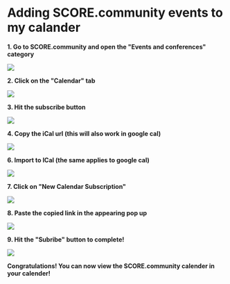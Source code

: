 
# **Adding SCORE.community events to my calander**

**1. Go to SCORE.community and open the "Events and conferences" category**
 
![](https://i.imgur.com/aboVwLx.png)

**2. Click on the "Calendar" tab**

![](https://i.imgur.com/oEtgdZR.png)


**3. Hit the subscribe button**

![](https://i.imgur.com/RnVZI1X.png)


**4. Copy the iCal url (this will also work in google cal)**

![](https://i.imgur.com/1MZ2Tbk.png)

**6. Import to ICal (the same applies to google cal)**

![](https://i.imgur.com/JauZz6d.png)

**7. Click on "New Calendar Subscription"**

![](https://i.imgur.com/ZHpDERD.png)

**8. Paste the copied link in the appearing pop up**

![](https://i.imgur.com/yMB9WLp.png)

**9. Hit the "Subribe" button to complete!**

![](https://i.imgur.com/GKKXg3Q.png)

**Congratulations! You can now view the SCORE.community calender in your calender!**
